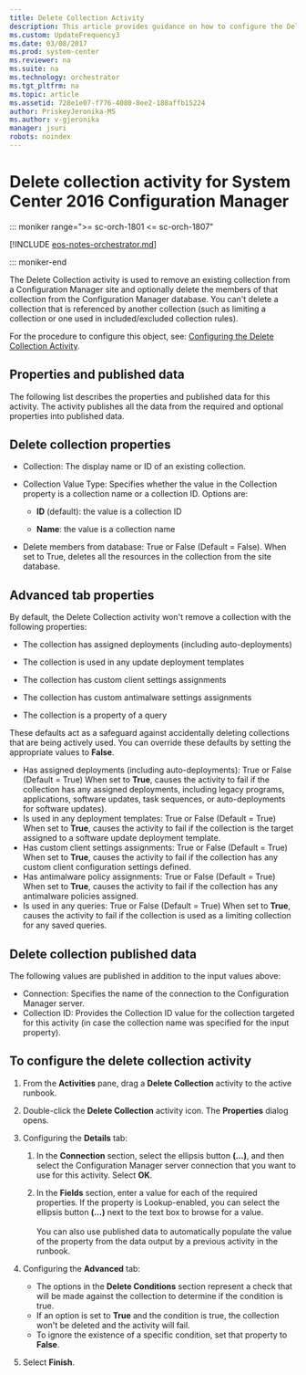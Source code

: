 ```yaml
---
title: Delete Collection Activity
description: This article provides guidance on how to configure the Delete Collection activity for System Center 2016 Configuration Manager.
ms.custom: UpdateFrequency3
ms.date: 03/08/2017
ms.prod: system-center
ms.reviewer: na
ms.suite: na
ms.technology: orchestrator
ms.tgt_pltfrm: na
ms.topic: article
ms.assetid: 728e1e07-f776-4080-8ee2-188affb15224
author: PriskeyJeronika-MS
ms.author: v-gjeronika
manager: jsuri
robots: noindex
---
```


# Delete collection activity for System Center 2016 Configuration Manager

::: moniker range=">= sc-orch-1801 <= sc-orch-1807"

[!INCLUDE [eos-notes-orchestrator.md](../includes/eos-notes-orchestrator.md)]

::: moniker-end

The Delete Collection activity is used to remove an existing collection
from a Configuration Manager site and optionally delete the members of
that collection from the Configuration Manager database. You can't
delete a collection that is referenced by another collection (such as
limiting a collection or one used in included/excluded collection
rules).

For the procedure to configure this object, see: [Configuring the Delete Collection Activity](/previous-versions/system-center/packs/hh967528(v=technet.10)#BKMK_ProcDelCol).


## Properties and published data

The following list describes the properties and published data for this
activity. The activity publishes all the data from the required and
optional properties into published data.

## Delete collection properties

- Collection: The display name or ID of an existing collection.

- Collection Value Type: Specifies whether the value in the Collection property is a collection name or a collection ID. Options are:

  -   **ID** (default): the value is a collection ID

  -   **Name**: the value is a collection name


- Delete members from database: True or False (Default = False). When set to True, deletes all the resources in the collection from the site database.

## Advanced tab properties

By default, the Delete Collection activity won't remove a collection
with the following properties:

- The collection has assigned deployments (including auto-deployments)

- The collection is used in any update deployment templates

- The collection has custom client settings assignments

- The collection has custom antimalware settings assignments

- The collection is a property of a query

These defaults act as a safeguard against accidentally deleting
collections that are being actively used. You can override these
defaults by setting the appropriate values to **False**.

- Has assigned deployments (including auto-deployments): True or False (Default = True) When set to **True**, causes the activity to fail if the collection has any assigned deployments, including legacy programs, applications, software updates, task sequences, or auto-deployments for software updates).
- Is used in any deployment templates: True or False (Default = True) When set to **True**, causes the activity to fail if the collection is the target assigned to a software update deployment template.
- Has custom client settings assignments: True or False (Default = True) When set to **True**, causes the activity to fail if the collection has any custom client configuration settings defined.
- Has antimalware policy assignments: True or False (Default = True) When set to **True**, causes the activity to fail if the collection has any antimalware policies assigned.
- Is used in any queries: True or False (Default = True) When set to **True**, causes the activity to fail if the collection is used as a limiting collection for any saved queries.

## Delete collection published data

The following values are published in addition to the input values
above:


- Connection: Specifies the name of the connection to the Configuration Manager server.
- Collection ID: Provides the Collection ID value for the collection targeted for this activity (in case the collection name was specified for the input property).

## To configure the delete collection activity

1. From the **Activities** pane, drag a **Delete Collection** activity
   to the active runbook.

2. Double-click the **Delete Collection** activity icon. The
   **Properties** dialog opens.

3. Configuring the **Details** tab:

   1. In the **Connection** section, select the ellipsis button
      **(...)**, and then select the Configuration Manager server
      connection that you want to use for this activity. Select **OK**.

   2. In the **Fields** section, enter a value for each of the
      required properties. If the property is Lookup-enabled, you can
      select the ellipsis button **(…)** next to the text box to browse
      for a value.\
      \
      You can also use published data to automatically populate the
      value of the property from the data output by a previous
      activity in the runbook.

4. Configuring the **Advanced** tab:

     - The options in the **Delete Conditions** section represent a check that will be made against the collection to determine if the condition is true.
     - If an option is set to **True** and the condition is true, the
       collection won't be deleted and the activity will fail.
     - To ignore the existence of a specific condition, set that property
       to **False**.

5. Select **Finish**.
